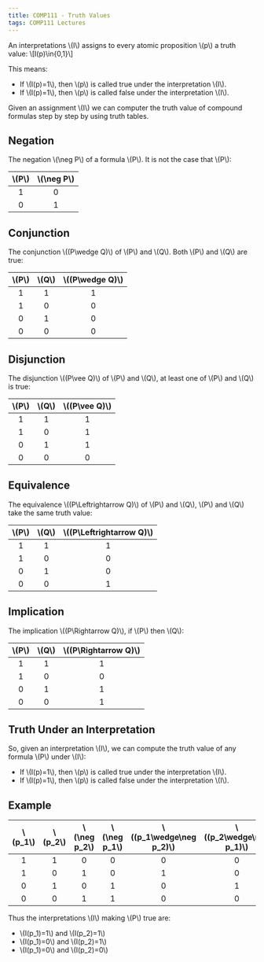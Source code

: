 ```yaml
---
title: COMP111 - Truth Values
tags: COMP111 Lectures
---
```

An interpretations &#92;(I&#92;) assigns to every atomic proposition &#92;(p&#92;) a truth value:
&#92;[I(p)\in\{0,1\}&#92;]

This means:

* If &#92;(I(p)=1&#92;), then &#92;(p&#92;) is called true under the interpretation &#92;(I&#92;).
* If &#92;(I(p)=1&#92;), then &#92;(p&#92;) is called false under the interpretation &#92;(I&#92;).

Given an assignment &#92;(I&#92;) we can computer the truth value of compound formulas step by step by using truth tables.

## Negation
The negation &#92;(\neg P&#92;) of a formula &#92;(P&#92;). It is not the case that &#92;(P&#92;):

| &#92;(P&#92;) | &#92;(\neg P&#92;) |
| :-: | :-: |
| 1 | 0 |
| 0 | 1 |

## Conjunction
The conjunction &#92;((P\wedge Q)&#92;) of &#92;(P&#92;) and &#92;(Q&#92;). Both &#92;(P&#92;) and &#92;(Q&#92;) are true:

| &#92;(P&#92;) | &#92;(Q&#92;) | &#92;((P\wedge Q)&#92;) |
| :-: | :-: | :-: |
| 1 | 1 | 1 |
| 1 | 0 | 0 |
| 0 | 1 | 0 | 
| 0 | 0 | 0 |

## Disjunction
The disjunction &#92;((P\vee Q)&#92;) of &#92;(P&#92;) and &#92;(Q&#92;), at least one of &#92;(P&#92;) and &#92;(Q&#92;) is true:

| &#92;(P&#92;) | &#92;(Q&#92;) | &#92;((P\vee Q)&#92;) |
| :-: | :-: | :-: |
| 1 | 1 | 1 |
| 1 | 0 | 1 |
| 0 | 1 | 1 | 
| 0 | 0 | 0 |

## Equivalence
The equivalence &#92;((P\Leftrightarrow Q)&#92;) of &#92;(P&#92;) and &#92;(Q&#92;), &#92;(P&#92;) and &#92;(Q&#92;) take the same truth value:

| &#92;(P&#92;) | &#92;(Q&#92;) | &#92;((P\Leftrightarrow Q)&#92;) |
| :-: | :-: | :-: |
| 1 | 1 | 1 |
| 1 | 0 | 0 |
| 0 | 1 | 0 | 
| 0 | 0 | 1 |

## Implication
The implication &#92;((P\Rightarrow Q)&#92;), if &#92;(P&#92;) then &#92;(Q&#92;):


| &#92;(P&#92;) | &#92;(Q&#92;) | &#92;((P\Rightarrow Q)&#92;) |
| :-: | :-: | :-: |
| 1 | 1 | 1 |
| 1 | 0 | 0 |
| 0 | 1 | 1 | 
| 0 | 0 | 1 |

## Truth Under an Interpretation
So, given an interpretation &#92;(I&#92;), we can compute the truth value of any formula &#92;(P&#92;) under &#92;(I&#92;):

* If &#92;(I(p)=1&#92;), then &#92;(p&#92;) is called true under the interpretation &#92;(I&#92;).
* If &#92;(I(p)=1&#92;), then &#92;(p&#92;) is called false under the interpretation &#92;(I&#92;).

## Example

| &#92;(p_1&#92;) | &#92;(p_2&#92;) | &#92;(\neg p_2&#92;) | &#92;(\neg p_1&#92;) | &#92;((p_1\wedge\neg p_2)&#92;) | &#92;((p_2\wedge\neg p_1)&#92;)| &#92;(P&#92;) |
| :-: | :-: | :-: | :-: | :-: | :-: | :-: |
| 1 | 1 | 0 | 0 | 0 | 0 | 1 |
| 1 | 0 | 1 | 0 | 1 | 0 | 0 |
| 0 | 1 | 0 | 1 | 0 | 1 | 1 |
| 0 | 0 | 1 | 1 | 0 | 0 | 1 |

Thus the interpretations &#92;(I&#92;) making &#92;(P&#92;) true are:

* &#92;(I(p_1)=1&#92;) and &#92;(I(p_2)=1&#92;)
* &#92;(I(p_1)=0&#92;) and &#92;(I(p_2)=1&#92;)
* &#92;(I(p_1)=0&#92;) and &#92;(I(p_2)=0&#92;)
